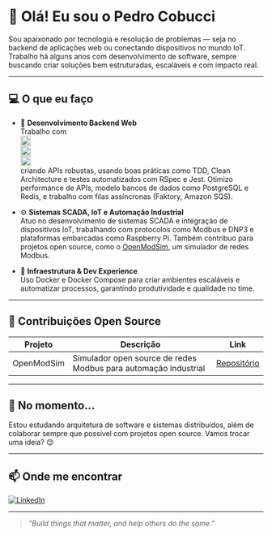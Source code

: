 # 👋 Olá! Eu sou o Pedro Cobucci

Sou apaixonado por tecnologia e resolução de problemas — seja no backend de aplicações web ou conectando dispositivos no mundo IoT. Trabalho há alguns anos com desenvolvimento de software, sempre buscando criar soluções bem estruturadas, escaláveis e com impacto real.

---

## 💻 O que eu faço

- 🚀 **Desenvolvimento Backend Web**  
  Trabalho com  
  <img alt="Ruby" src="https://img.shields.io/badge/-Ruby-CC342D?style=for-the-badge&logo=ruby&logoColor=white" height="20"/>  
  <img alt="Node.js" src="https://img.shields.io/badge/-Node.js-339933?style=for-the-badge&logo=node.js&logoColor=white" height="20"/>  
  <img alt="NestJS" src="https://img.shields.io/badge/-NestJS-E0234E?style=for-the-badge&logo=nestjs&logoColor=white" height="20"/>  
  criando APIs robustas, usando boas práticas como TDD, Clean Architecture e testes automatizados com RSpec e Jest. Otimizo performance de APIs, modelo bancos de dados como PostgreSQL e Redis, e trabalho com filas assíncronas (Faktory, Amazon SQS).

- ⚙️ **Sistemas SCADA, IoT e Automação Industrial**  
  Atuo no desenvolvimento de sistemas SCADA e integração de dispositivos IoT, trabalhando com protocolos como Modbus e DNP3 e plataformas embarcadas como Raspberry Pi. Também contribuo para projetos open source, como o [OpenModSim](https://github.com/sanny32/OpenModSim), um simulador de redes Modbus.

- 🐳 **Infraestrutura & Dev Experience**  
  Uso Docker e Docker Compose para criar ambientes escaláveis e automatizar processos, garantindo produtividade e qualidade no time.

---

## 🌟 Contribuições Open Source

| Projeto        | Descrição                                    | Link                                       |
|----------------|----------------------------------------------|--------------------------------------------|
| OpenModSim     | Simulador open source de redes Modbus para automação industrial | [Repositório](https://github.com/sanny32/OpenModSim) |

---

## 🌱 No momento...

Estou estudando arquitetura de software e sistemas distribuídos, além de colaborar sempre que possível com projetos open source. Vamos trocar uma ideia? 😊

---

## 📫 Onde me encontrar

[![LinkedIn](https://img.shields.io/badge/-LinkedIn-0077B5?style=for-the-badge&logo=linkedin&logoColor=white)](https://www.linkedin.com/in/pedro-cobucci-r-5b1701160/)  

---

> _"Build things that matter, and help others do the same."_

